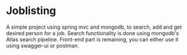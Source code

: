 # Joblisting
A simple project using spring mvc and mongodb, to search, add and get desired person for a job. Search functionality is done using mongodb's Atlas search pipeline. Front-end part is remaining, you can either use it using swagger-ui or postman. 
